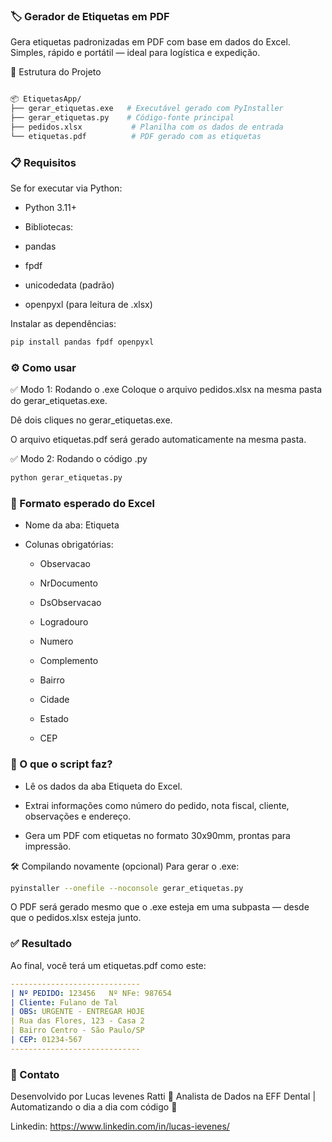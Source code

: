 ### 🏷️ Gerador de Etiquetas em PDF

Gera etiquetas padronizadas em PDF com base em dados do Excel. Simples, rápido e portátil — ideal para logística e expedição.

📁 Estrutura do Projeto

```graphql

📦 EtiquetasApp/
├── gerar_etiquetas.exe   # Executável gerado com PyInstaller
├── gerar_etiquetas.py    # Código-fonte principal
├── pedidos.xlsx           # Planilha com os dados de entrada
└── etiquetas.pdf          # PDF gerado com as etiquetas
```

### 📋 Requisitos

Se for executar via Python:

- Python 3.11+

- Bibliotecas:

- pandas

- fpdf

- unicodedata (padrão)

- openpyxl (para leitura de .xlsx)

Instalar as dependências:

```bash
pip install pandas fpdf openpyxl
```

### ⚙️ Como usar

✅ Modo 1: Rodando o .exe
Coloque o arquivo pedidos.xlsx na mesma pasta do gerar_etiquetas.exe.

Dê dois cliques no gerar_etiquetas.exe.

O arquivo etiquetas.pdf será gerado automaticamente na mesma pasta.

✅ Modo 2: Rodando o código .py

```bash
python gerar_etiquetas.py
```

### 📄 Formato esperado do Excel

- Nome da aba: Etiqueta

- Colunas obrigatórias:

  - Observacao

  - NrDocumento

  - DsObservacao

  - Logradouro

  - Numero

  - Complemento

  - Bairro

  - Cidade

  - Estado

  - CEP

### 🧠 O que o script faz?

- Lê os dados da aba Etiqueta do Excel.

- Extrai informações como número do pedido, nota fiscal, cliente, observações e endereço.

- Gera um PDF com etiquetas no formato 30x90mm, prontas para impressão.

🛠️ Compilando novamente (opcional)
Para gerar o .exe:

```bash
pyinstaller --onefile --noconsole gerar_etiquetas.py
```

O PDF será gerado mesmo que o .exe esteja em uma subpasta — desde que o pedidos.xlsx esteja junto.

### ✅ Resultado

Ao final, você terá um etiquetas.pdf como este:

```yaml
-----------------------------
| Nº PEDIDO: 123456   Nº NFe: 987654
| Cliente: Fulano de Tal
| OBS: URGENTE - ENTREGAR HOJE
| Rua das Flores, 123 - Casa 2
| Bairro Centro - São Paulo/SP
| CEP: 01234-567
-----------------------------
```

### 💬 Contato

Desenvolvido por Lucas Ievenes Ratti
🔗 Analista de Dados na EFF Dental | Automatizando o dia a dia com código 🚀

Linkedin: <https://www.linkedin.com/in/lucas-ievenes/>
